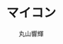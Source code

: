 ---
title: マイコン
parent: Operating System

nav_order: 5

author: 丸山響輝
last_modified_at: true
state: notyet
---